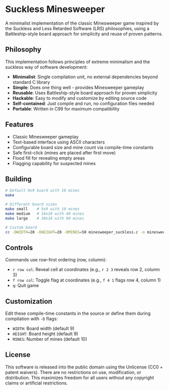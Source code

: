 # Suckless Minesweeper

A minimalist implementation of the classic Minesweeper game inspired by the Suckless and Less Retarded Software (LRS) philosophies, using a Battleship-style board approach for simplicity and reuse of proven patterns.

## Philosophy

This implementation follows principles of extreme minimalism and the suckless way of software development:

- **Minimalist**: Single compilation unit, no external dependencies beyond standard C library
- **Simple**: Does one thing well - provides Minesweeper gameplay
- **Reusable**: Uses Battleship-style board approach for proven simplicity
- **Hackable**: Easy to modify and customize by editing source code
- **Self-contained**: Just compile and run, no configuration files needed
- **Portable**: Written in C99 for maximum compatibility

## Features

- Classic Minesweeper gameplay
- Text-based interface using ASCII characters
- Configurable board size and mine count via compile-time constants
- Safe first-click (mines are placed after first move)
- Flood fill for revealing empty areas
- Flagging capability for suspected mines

## Building

```bash
# Default 9x9 board with 10 mines
make

# Different board sizes
make small    # 9x9 with 10 mines
make medium   # 16x16 with 40 mines  
make large    # 30x16 with 99 mines

# Custom board
cc -DWIDTH=20 -DHEIGHT=20 -DMINES=50 minesweeper_suckless.c -o minesweeper
```

## Controls

Commands use row-first ordering (row, column):

- `r row col`: Reveal cell at coordinates (e.g., `r 2 3` reveals row 2, column 3)
- `f row col`: Toggle flag at coordinates (e.g., `f 4 1` flags row 4, column 1)
- `q`: Quit game

## Customization

Edit these compile-time constants in the source or define them during compilation with `-D` flags:

- `WIDTH`: Board width (default 9)
- `HEIGHT`: Board height (default 9) 
- `MINES`: Number of mines (default 10)

## License

This software is released into the public domain using the Unlicense (CC0 + patent waivers). There are no restrictions on use, modification, or distribution. This maximizes freedom for all users without any copyright claims or artificial restrictions.
